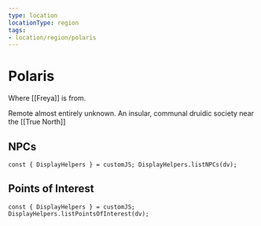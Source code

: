 ```yaml
---
type: location
locationType: region
tags: 
- location/region/polaris
---
```


# Polaris
Where [[Freya]] is from.

Remote almost entirely unknown. An insular, communal druidic society near the [[True North]]


## NPCs
```dataviewjs
const { DisplayHelpers } = customJS; DisplayHelpers.listNPCs(dv);
```

## Points of Interest
```dataviewjs
const { DisplayHelpers } = customJS; DisplayHelpers.listPointsOfInterest(dv);
```
